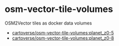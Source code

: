# osm-vector-tile-volumes
OSM2Vector tiles as docker data volumes

 - [cartoverse/osm-vector-tile-volumes:planet_z0-5](/Dockerfile.planet_z0-5.template)
 - [cartoverse/osm-vector-tile-volumes:planet_z0-8](/Dockerfile.planet_z0-8.template)

